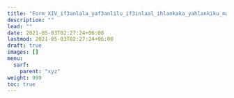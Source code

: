 ```yaml
---
title: "Form_XIV_if3anlala_yaf3anlilu_if3inlaal_ihlankaka_yahlankiku_mahmuz_ain"
description: ""
lead: ""
date: 2021-05-03T02:27:24+06:00
lastmod: 2021-05-03T02:27:24+06:00
draft: true
images: []
menu: 
  sarf:
    parent: "xyz"
weight: 999
toc: true
---
```



